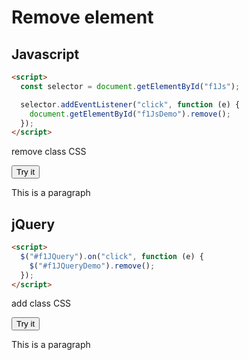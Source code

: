 # Remove element

## Javascript

```html
<script>
  const selector = document.getElementById("f1Js");

  selector.addEventListener("click", function (e) {
    document.getElementById("f1JsDemo").remove();
  });
</script>
```

remove class CSS

<button id="f8Js">Try it</button>

<p id="f8JsDemo" class="red-text">This is a paragraph</p>

## jQuery

```html
<script>
  $("#f1JQuery").on("click", function (e) {
    $("#f1JQueryDemo").remove();
  });
</script>
```

add class CSS

<button id="f8JQuery">Try it</button>

<p id="f8JQueryDemo" class="red-text">This is a paragraph</p>
